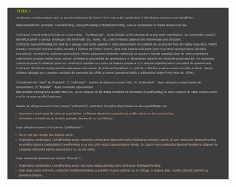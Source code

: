 ![Homework description](https://github.com/AdrianSmau/Blockchain-Homework1/blob/main/descriptionRO.JPG)